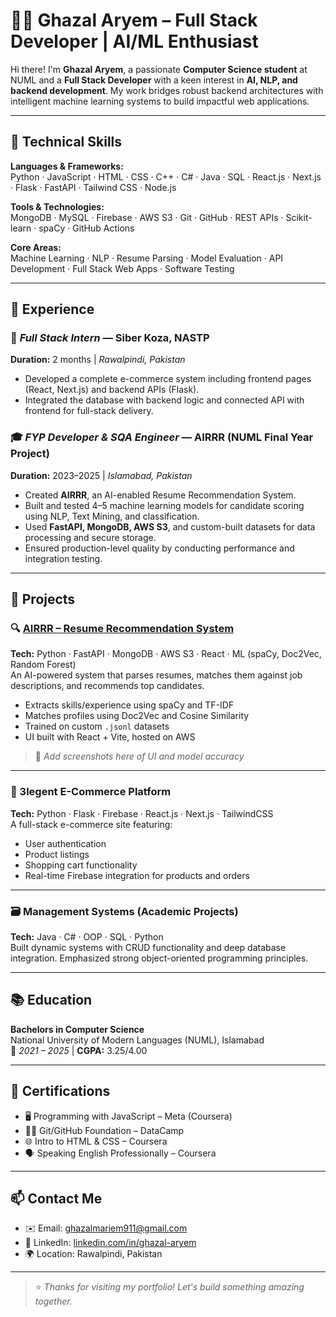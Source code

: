 # 👩‍💻 Ghazal Aryem – Full Stack Developer | AI/ML Enthusiast

Hi there! I'm **Ghazal Aryem**, a passionate **Computer Science student** at NUML and a **Full Stack Developer** with a keen interest in **AI, NLP, and backend development**. My work bridges robust backend architectures with intelligent machine learning systems to build impactful web applications.

---

## 🔧 Technical Skills

**Languages & Frameworks:**  
Python · JavaScript · HTML · CSS · C++ · C# · Java · SQL · React.js · Next.js · Flask · FastAPI · Tailwind CSS · Node.js

**Tools & Technologies:**  
MongoDB · MySQL · Firebase · AWS S3 · Git · GitHub · REST APIs · Scikit-learn · spaCy · GitHub Actions

**Core Areas:**  
Machine Learning · NLP · Resume Parsing · Model Evaluation · API Development · Full Stack Web Apps · Software Testing

---

## 💼 Experience

### 🚀 *Full Stack Intern* — Siber Koza, NASTP  
**Duration:** 2 months | *Rawalpindi, Pakistan*  
- Developed a complete e-commerce system including frontend pages (React, Next.js) and backend APIs (Flask).  
- Integrated the database with backend logic and connected API with frontend for full-stack delivery.

### 🎓 *FYP Developer & SQA Engineer* — AIRRR (NUML Final Year Project)  
**Duration:** 2023–2025 | *Islamabad, Pakistan*  
- Created **AIRRR**, an AI-enabled Resume Recommendation System.  
- Built and tested 4–5 machine learning models for candidate scoring using NLP, Text Mining, and classification.  
- Used **FastAPI, MongoDB, AWS S3**, and custom-built datasets for data processing and secure storage.  
- Ensured production-level quality by conducting performance and integration testing.

---

## 🚀 Projects

### 🔍 [AIRRR – Resume Recommendation System](https://github.com/Ghazal-Aryem/AIRRR)
**Tech:** Python · FastAPI · MongoDB · AWS S3 · React · ML (spaCy, Doc2Vec, Random Forest)  
An AI-powered system that parses resumes, matches them against job descriptions, and recommends top candidates.  
- Extracts skills/experience using spaCy and TF-IDF  
- Matches profiles using Doc2Vec and Cosine Similarity  
- Trained on custom `.jsonl` datasets  
- UI built with React + Vite, hosted on AWS

> 📸 *Add screenshots here of UI and model accuracy*

---

### 🛒 3legent E-Commerce Platform  
**Tech:** Python · Flask · Firebase · React.js · Next.js · TailwindCSS  
A full-stack e-commerce site featuring:
- User authentication
- Product listings
- Shopping cart functionality
- Real-time Firebase integration for products and orders

---

### 🗃️ Management Systems (Academic Projects)  
**Tech:** Java · C# · OOP · SQL · Python  
Built dynamic systems with CRUD functionality and deep database integration. Emphasized strong object-oriented programming principles.

---

## 📚 Education

**Bachelors in Computer Science**  
National University of Modern Languages (NUML), Islamabad  
📅 *2021 – 2025* | **CGPA:** 3.25/4.00

---

## 📜 Certifications

- 🖥️ Programming with JavaScript – Meta (Coursera)  
- 🧑‍💻 Git/GitHub Foundation – DataCamp  
- 🌐 Intro to HTML & CSS – Coursera  
- 🗣️ Speaking English Professionally – Coursera  

---

## 📫 Contact Me

- ✉️ Email: [ghazalmariem911@gmail.com](mailto:ghazalmariem911@gmail.com)  
- 🔗 LinkedIn: [linkedin.com/in/ghazal-aryem](https://www.linkedin.com/in/ghazal-aryem-203a03255)  
- 🌍 Location: Rawalpindi, Pakistan  

---

> ⭐ *Thanks for visiting my portfolio! Let's build something amazing together.*
